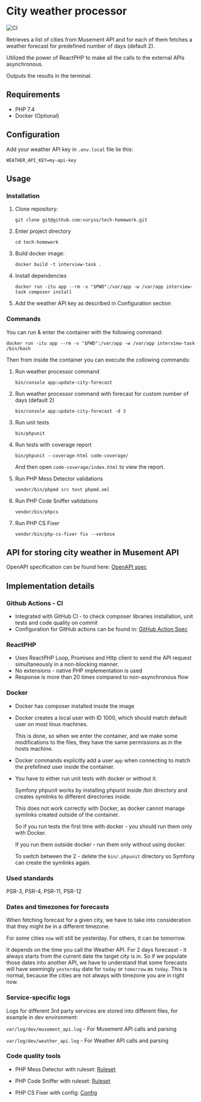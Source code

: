 # City weather processor

![CI](https://github.com/vuryss/tech-homework/workflows/CI/badge.svg?branch=master)

Retrieves a list of cities from Musement API and for each of them
fetches a weather forecast for predefined number of days (default 2).

Utilized the power of ReactPHP to make all the calls to the external APIs asynchronous.

Outputs the results in the terminal.

## Requirements

- PHP 7.4
- Docker (Optional)

## Configuration

Add your weather API key in `.env.local` file lie this:

`WEATHER_API_KEY=my-api-key`

## Usage

### Installation
1. Clone repository:

    `git clone git@github.com:vuryss/tech-homework.git`
    
2. Enter project directory

    `cd tech-homework`

3. Build docker image:

    `docker build -t interview-task .`

4. Install dependencies
       
    `docker run -itu app --rm -v "$PWD":/var/app -w /var/app interview-task composer install`
    
5. Add the weather API key as described in Configuration section
    
### Commands

You can run & enter the container with the following command:

    docker run -itu app --rm -v "$PWD":/var/app -w /var/app interview-task /bin/bash
    
Then from inside the container you can execute the collowing commands:

1. Run weather processor command

    `bin/console app:update-city-forecast`
    
2. Run weather processor command with forecast for custom number of days (default 2)

    `bin/console app:update-city-forecast -d 3`
    
3. Run unit tests
    
    `bin/phpunit`
    
4. Run tests with coverage report

    `bin/phpunit --coverage-html code-coverage/`
    
    And then open `code-coverage/index.html` to view the report.
    
5. Run PHP Mess Detector validations

    `vendor/bin/phpmd src text phpmd.xml`
    
6. Run PHP Code Sniffer validations

    `vendor/bin/phpcs`
    
7. Run PHP CS Fixer

    `vendor/bin/php-cs-fixer fix --verbose`

## API for storing city weather in Musement API

OpenAPI specification can be found here: [OpenAPI spec](openapi-spec.yaml)


## Implementation details

### Github Actions - CI

- Integrated with GitHub CI - to check composer libraries installation, unit tests and code quality on commit
- Configuration for GitHub actions can be found in: [GitHub Action Spec](.github/workflows/main.yml)  

### ReactPHP

- Uses ReactPHP Loop, Promises and Http client to send the API request simultaneously in a non-blocking manner.
- No extensions - native PHP implementation is used
- Response is more than 20 times compared to non-asynchronous flow 

### Docker

- Docker has composer installed inside the image

- Docker creates a local user with ID 1000, which should match default user on most linux machines.

    This is done, so when we enter the container, and we make some modifications
    to the files, they have the same permissions as in the hosts machine. 
    
- Docker commands explicitly add a user `app` when connecting to match the prefefined user inside the container.

- You have to either run unit tests with docker or without it.

    Symfony phpunit works by installing phpunit inside /bin directory
    and creates symlinks to different directories inside.
    
    This does not work correctly with Docker, as docker cannot manage symlinks created outside of the container.
     
    So if you run tests the first time with docker - you should run them only with Docker.
    
    If you run them outside docker - run them only without using docker.
    
    To switch between the 2 - delete the `bin/.phpunit` directory so Symfony can create the symlinks again.
     

### Used standards

PSR-3, PSR-4, PSR-11, PSR-12

### Dates and timezones for forecasts

When fetching forecast for a given city, we have to take into consideration that they might be in a different timezone.

For some cities `now` will still be yesterday.
For others, it can be tomorrow.

It depends on the time you call the Weather API.
For 2 days forecasst - it always starts from the current date the target city is in.
So if we populate those dates into another API, we have to understand
that some forecasts will have seemingly `yesterday` date for `today` or `tomorrow` as `today`.
This is normal, because the cities are not always with timezone you are in right now.

### Service-specific logs

Logs for different 3rd party services are stored into different files, for example in dev environment:

`var/log/dev/musement_api.log` - For Musement API calls and parsing

`var/log/dev/weather_api.log` - For Weather API calls and parsing

### Code quality tools

- PHP Mess Detector with ruleset: [Ruleset](phpmd.xml)
    
- PHP Code Sniffer with ruleset: [Ruleset](phpcs.xml.dist)
    
- PHP CS Fixer with config: [Config](.php_cs.dist)
